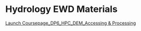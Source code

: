 # Hydrology EWD Materials

[Launch Coursepage_DP6_HPC_DEM_Accessing & Processing](https://jupyter.iguide.illinois.edu/hub/user-redirect/git-pull?repo=https%3A%2F%2Fgithub.com%2FI-GUIDE%2Fhydroewd&urlpath=lab%2Ftree%2Fhydroewd%2FCoursepage_DEM_GeoEDF_v3.ipynb+&branch=2025_Miniworkshop)

